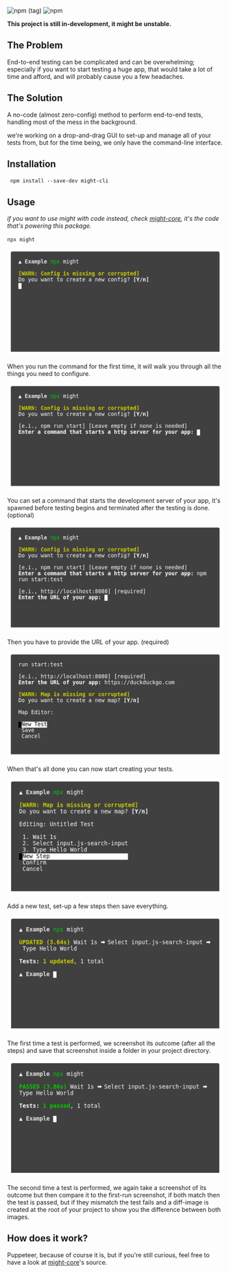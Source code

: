 ![npm (tag)](https://img.shields.io/npm/v/might-cli/latest)
![npm](https://img.shields.io/npm/dm/might-cli)

**This project is still in-development, it might be unstable.**

## The Problem

End-to-end testing can be complicated and can be overwhelming; especially if you want to start testing a huge app, that would take a lot of time and afford, and will probably cause you a few headaches.

## The Solution

A no-code (almost zero-config) method to perform end-to-end tests, handling most of the mess in the background.

we're working on a drop-and-drag GUI to set-up and manage all of your tests from, but for the time being, we only have the command-line interface.

## Installation
`
npm install --save-dev might-cli`

## Usage

*if you want to use might with code instead, check [might-core](https://github.com/ItsKerolos/might-core), it's the code that's powering this package.*

`npx might`

[![](./screenshots/1.png)]()

When you run the command for the first time, it will walk you through all the things you need to configure.

[![](./screenshots/2.png)]()

You can set a command that starts the development server of your app, it's spawned before testing begins and terminated after the testing is done. (optional)

[![](./screenshots/3.png)]()

Then you have to provide the URL of your app. (required)

[![](./screenshots/4.png)]()

When that's all done you can now start creating your tests.

[![](./screenshots/5.png)]()

Add a new test, set-up a few steps then save everything.

[![](./screenshots/6.png)]()

The first time a test is performed, we screenshot its outcome (after all the steps) and save that screenshot inside a folder in your project directory.

[![](./screenshots/7.png)]()

The second time a test is performed, we again take a screenshot of its outcome but then compare it to the first-run screenshot, if both match then the test is passed, but if they mismatch the test fails and a diff-image is created at the root of your project to show you the difference between both images.

## How does it work?

Puppeteer, because of course it is, but if you're still curious, feel free to have a look at [might-core](https://github.com/ItsKerolos/might-core)'s source.